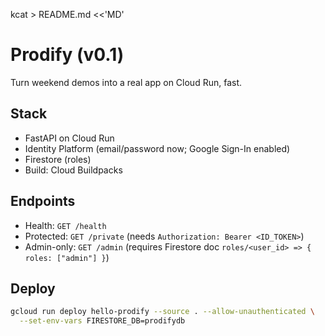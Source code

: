 kcat > README.md <<'MD'
# Prodify (v0.1)

Turn weekend demos into a real app on Cloud Run, fast.

## Stack
- FastAPI on Cloud Run
- Identity Platform (email/password now; Google Sign-In enabled)
- Firestore (roles)
- Build: Cloud Buildpacks

## Endpoints
- Health: `GET /health`
- Protected: `GET /private` (needs `Authorization: Bearer <ID_TOKEN>`)
- Admin-only: `GET /admin` (requires Firestore doc `roles/<user_id> => { roles: ["admin"] }`)

## Deploy
```bash
gcloud run deploy hello-prodify --source . --allow-unauthenticated \
  --set-env-vars FIRESTORE_DB=prodifydb

